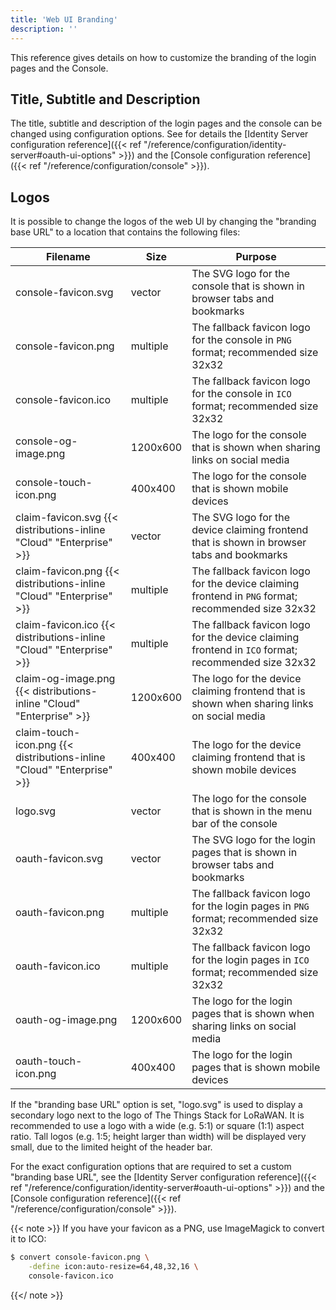 ```yaml
---
title: 'Web UI Branding'
description: ''
---
```


This reference gives details on how to customize the branding of the login pages and the Console.

<!--more-->

## Title, Subtitle and Description

The title, subtitle and description of the login pages and the console can be changed using configuration options. See for details the [Identity Server configuration reference]({{< ref "/reference/configuration/identity-server#oauth-ui-options" >}}) and the [Console configuration reference]({{< ref "/reference/configuration/console" >}}).

## Logos

It is possible to change the logos of the web UI by changing the "branding base URL" to a location that contains the following files:

| **Filename**           | **Size** | **Purpose** |
| ---------------------- | -------- | ----------- |
| console-favicon.svg    | vector   | The SVG logo for the console that is shown in browser tabs and bookmarks |
| console-favicon.png    | multiple | The fallback favicon logo for the console in `PNG` format; recommended size 32x32 |
| console-favicon.ico    | multiple | The fallback favicon logo for the console in `ICO` format; recommended size 32x32 |
| console-og-image.png   | 1200x600 | The logo for the console that is shown when sharing links on social media |
| console-touch-icon.png | 400x400  | The logo for the console that is shown mobile devices |
| claim-favicon.svg {{< distributions-inline "Cloud" "Enterprise" >}}     | vector   | The SVG logo for the device claiming frontend that is shown in browser tabs and bookmarks |
| claim-favicon.png {{< distributions-inline "Cloud" "Enterprise" >}}     | multiple | The fallback favicon logo for the device claiming frontend in `PNG` format; recommended size 32x32 |
| claim-favicon.ico {{< distributions-inline "Cloud" "Enterprise" >}}     | multiple | The fallback favicon logo for the device claiming frontend in `ICO` format; recommended size 32x32 |
| claim-og-image.png {{< distributions-inline "Cloud" "Enterprise" >}}    | 1200x600 | The logo for the device claiming frontend that is shown when sharing links on social media |
| claim-touch-icon.png {{< distributions-inline "Cloud" "Enterprise" >}}  | 400x400  | The logo for the device claiming frontend that is shown mobile devices |
| logo.svg               | vector   | The logo for the console that is shown in the menu bar of the console |
| oauth-favicon.svg      | vector   | The SVG logo for the login pages that is shown in browser tabs and bookmarks |
| oauth-favicon.png      | multiple | The fallback favicon logo for the login pages in `PNG` format; recommended size 32x32 |
| oauth-favicon.ico      | multiple | The fallback favicon logo for the login pages in `ICO` format; recommended size 32x32 |
| oauth-og-image.png     | 1200x600 | The logo for the login pages that is shown when sharing links on social media |
| oauth-touch-icon.png   | 400x400  | The logo for the login pages that is shown mobile devices |

If the "branding base URL" option is set, "logo.svg" is used to display a secondary logo next to the logo of The Things Stack for LoRaWAN. It is recommended to use a logo with a wide (e.g. 5:1) or square (1:1) aspect ratio. Tall logos (e.g. 1:5; height larger than width) will be displayed very small, due to the limited height of the header bar.

For the exact configuration options that are required to set a custom "branding base URL", see the [Identity Server configuration reference]({{< ref "/reference/configuration/identity-server#oauth-ui-options" >}}) and the [Console configuration reference]({{< ref "/reference/configuration/console" >}}).

{{< note >}} If you have your favicon as a PNG, use ImageMagick to convert it to ICO:
 
```bash
$ convert console-favicon.png \
    -define icon:auto-resize=64,48,32,16 \
    console-favicon.ico
```
{{</ note >}}
